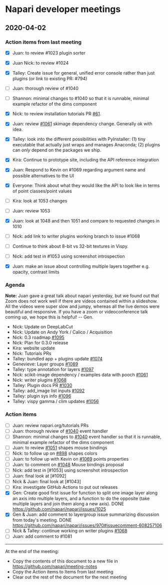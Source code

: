 # Napari developer meetings

## 2020-04-02

### Action items from last meeting
- [x] Juan: to review #1023 plugin sorter
- [x] Juan Nick: to review #1024
- [x] Talley: Create issue for general, unified error console rather than just plugins (or link to existing PR: #794)
- [ ] Juan: thorough review of #1040
- [ ] Shannon: minimal changes to #1040 so that it is runnable, minimal example refactor of the dims component
- [x] Nick: to review installation tutorials PR [#61](https://github.com/napari/tutorials/pull/61).
- [x] Juan: review [#1061](https://github.com/napari/napari/pull/1061) skimage dependency change. Generally ok with idea.
- [x] Talley: look into the different possibilities with PyInstaller: (1) tiny executable that actually just wraps and manages Anaconda; (2) plugins can *only* depend on the packages we ship.
- [x] Kira: Continue to prototype site, including the API reference integration
- [x] Juan: Respond to Kevin on #1069 regarding argument name and possible alternatives to the UI
- [x] Everyone: Think about what they would like the API to look like in terms of point classes/point values
- [ ] Kira: look at 1053 changes
- [ ] Juan: review 1053
- [x] Juan: look at 1048 and then 1051 and compare to requested changes in 1010
- [ ] Nick: add link to writer plugins working branch to issue #1068
- [ ] Continue to think about 8-bit vs 32-bit textures in Vispy.
- [ ] Nick: add test in #1053 using screenshot introspection
- [x] Juan: make an issue about controlling multiple layers together e.g. opacity, contrast limits


### Agenda
**Note:** Juan gave a great talk about napari yesterday, but we found out that Zoom does not work well if there are videos contained within a slideshow. All the videos were super slow and jumpy, whereas all the live demos were beautiful and responsive. If you have a zoom or videoconference talk coming up, we hope this is helpful! -- Gen.

- Nick: Update on DeepLabCut
- Nick: Update on Andy York / Calico / Acquisition 
- Nick: 0.3 roadmap [#1095](https://github.com/napari/napari/pull/1095)
- Nick: Plan for 0.3.0 release
- Kira: website update
- Nick: Tutorials PRs
- Talley: bundled app + plugins update [#1074](https://github.com/napari/napari/issues/1074#issuecomment-606162357)
- Genevieve: Layer groups [#1089](https://github.com/napari/napari/pull/1089)
- Talley: type annotation for layers [#1097](https://github.com/napari/napari/pull/1097)
- Nick: scikit-image dependency / examples data with pooch [#1061](https://github.com/napari/napari/pull/1061)
- Nick: writer plugins [#1068](https://github.com/napari/napari/issues/1068)
- Talley: Plugin docs PR [#1030](https://github.com/napari/napari/pull/1030)
- Talley: add_image list inputs [#1092](https://github.com/napari/napari/pull/1092)
- Talley: plugin sys info [#1096](https://github.com/napari/napari/pull/1096)
- Talley: vispy gamma / clim updates [#1056](https://github.com/napari/napari/pull/1056)

### Action items
- [ ] Juan: review napari.org/tutorials PRs
- [ ] Juan: thorough review of [#1040](https://github.com/napari/napari/pull/1040) event handler
- [ ] Shannon: minimal changes to [#1040](https://github.com/napari/napari/pull/1041) event handler so that it is runnable, minimal example refactor of the dims component
- [ ] Juan: to review [#1051](https://github.com/napari/napari/pull/1051) shapes mouse bindings
- [ ] Nick: to follow up on [#898](https://github.com/napari/napari/pull/898) shapes colors
- [ ] Juan: to follow up with Kevin on [#1069](https://github.com/napari/napari/pull/1069) points properties
- [ ] Juan: to comment on [#1048](https://github.com/napari/napari/pull/1048) Mouse bindings proposal
- [ ] Nick: add test in [#1053] using screenshot introspection
- [ ] Juan: final look at [#1092]
- [ ] Nick & Juan: final look at [#1043]
- [ ] Kira: investigate GitHub Actions to put out releases
- [x] Gen: Create good first issue for function to split one image layer along an axis into multiple layers, and a function to do the opposite (take multiple layers and join them along a new axis). DONE https://github.com/napari/napari/issues/1025
- [x] Gen & Juan: add comment to layergroup issue summarizing discussion from today's meeting. DONE https://github.com/napari/napari/issues/970#issuecomment-608257106
- [ ] Nick & Talley: continue working on writer plugins [#1068](https://github.com/napari/napari/issues/1068)
- [ ] Juan: add comment to #1081
--------------

At the end of the meeting:
- Copy the contents of this document to a new file in https://github.com/napari/meeting-notes
- Copy the Action items to Items from last meeting
- Clear out the rest of the document for the next meeting
